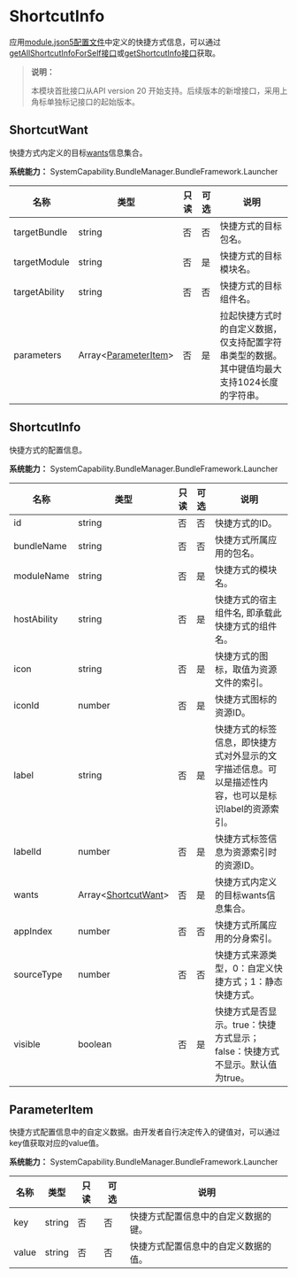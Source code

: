 # ShortcutInfo

应用[module.json5配置文件](../../quick-start/module-configuration-file.md#shortcuts标签)中定义的快捷方式信息，可以通过[getAllShortcutInfoForSelf接口](js-apis-shortcutManager.md#shortcutmanagergetallshortcutinfoforself)<!--Del-->或[getShortcutInfo接口](js-apis-launcherBundleManager-sys.md#launcherbundlemanagergetshortcutinfo9)<!--DelEnd-->获取。

> **说明：**
>
> 本模块首批接口从API version 20 开始支持。后续版本的新增接口，采用上角标单独标记接口的起始版本。

## ShortcutWant

快捷方式内定义的目标[wants](../../quick-start/module-configuration-file.md#wants标签)信息集合。

**系统能力：** SystemCapability.BundleManager.BundleFramework.Launcher

| 名称               | 类型                                    | 只读 | 可选 | 说明                 |
| ------------------| --------------------------------------- | --- | --- | -------------------- |
| targetBundle      | string                                  | 否   | 否  | 快捷方式的目标包名。 |
| targetModule      | string                                  | 否   | 是  | 快捷方式的目标模块名。 |
| targetAbility     | string                                  | 否   | 否  | 快捷方式的目标组件名。 |
| parameters        | Array\<[ParameterItem](#parameteritem)> | 否   | 是  | 拉起快捷方式时的自定义数据，仅支持配置字符串类型的数据。其中键值均最大支持1024长度的字符串。 |

## ShortcutInfo

快捷方式的配置信息。

**系统能力：** SystemCapability.BundleManager.BundleFramework.Launcher

| 名称                | 类型                                       | 只读 | 可选 | 说明                         |
| ------------------- | ----------------------------------------- | --- | --- | ---------------------------- |
| id                  | string                                    | 否  | 否  | 快捷方式的ID。 |
| bundleName          | string                                    | 否  | 否  | 快捷方式所属应用的包名。 |
| moduleName          | string                                    | 否  | 是  | 快捷方式的模块名。 |
| hostAbility         | string                                    | 否  | 是  | 快捷方式的宿主组件名, 即承载此快捷方式的组件名。 |
| icon                | string                                    | 否  | 是  | 快捷方式的图标，取值为资源文件的索引。 |
| iconId              | number                                    | 否  | 是  | 快捷方式图标的资源ID。 |
| label               | string                                    | 否  | 是  | 快捷方式的标签信息，即快捷方式对外显示的文字描述信息。可以是描述性内容，也可以是标识label的资源索引。 |
| labelId             | number                                    | 否  | 是  | 快捷方式标签信息为资源索引时的资源ID。 |
| wants               | Array\<[ShortcutWant](#shortcutwant)>     | 否  | 是  | 快捷方式内定义的目标wants信息集合。 |
| appIndex            | number                                    | 否  | 否  | 快捷方式所属应用的分身索引。 |
| sourceType          | number                                    | 否  | 否  | 快捷方式来源类型，0：自定义快捷方式；1：静态快捷方式。 |
| visible             | boolean                                   | 否  | 是  | 快捷方式是否显示。true：快捷方式显示；false：快捷方式不显示。默认值为true。 |

## ParameterItem

快捷方式配置信息中的自定义数据。由开发者自行决定传入的键值对，可以通过key值获取对应的value值。

**系统能力：** SystemCapability.BundleManager.BundleFramework.Launcher

| 名称          | 类型    | 只读 | 可选 | 说明                            |
| ------------- | ------ | ---- | ---- | ----------------------------- |
| key           | string | 否   | 否   | 快捷方式配置信息中的自定义数据的键。 |
| value         | string | 否   | 否   | 快捷方式配置信息中的自定义数据的值。 |